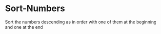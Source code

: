 # Sort-Numbers
Sort the numbers descending as in order with one of them at the beginning and one at the end
